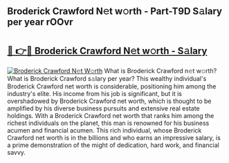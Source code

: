## Broderick Crawford N𝚎t w𝚘rth - Part-T9D S𝚊lary per year rOOvr

# <h2><a href="http://gc1jsm.nevu.top/?p=Broderick+Crawford">🔗 👉🔴 Broderick Crawford N𝚎t w𝚘rth - S𝚊lary</a></h2>

[![Broderick Crawford N𝚎t W𝚘rth](https://i.imgur.com/Oavwk0R.jpeg)](http://gc1jsm.nevu.top/?p=Broderick+Crawford)
What is Broderick Crawford n𝚎t w𝚘rth? What is Broderick Crawford s𝚊lary per year?
This wealthy individual's Broderick Crawford net worth is considerable, positioning him among the industry's elite. His income from his job is significant, but it is overshadowed by Broderick Crawford net worth, which is thought to be amplified by his diverse business pursuits and extensive real estate holdings. With a Broderick Crawford net worth that ranks him among the richest individuals on the planet, this man is renowned for his business acumen and financial acumen. This rich individual, whose Broderick Crawford net worth is in the billions and who earns an impressive salary, is a prime demonstration of the might of dedication, hard work, and financial savvy.
